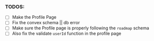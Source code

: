 ### TODOS:

- [ ] Make the Profile Page
- [ ] Fix the convex schema || db error
- [ ] Make sure the Profile page is properly following the `roadmap` schema
- [ ] Also fix the validate `userId` function in the profile page